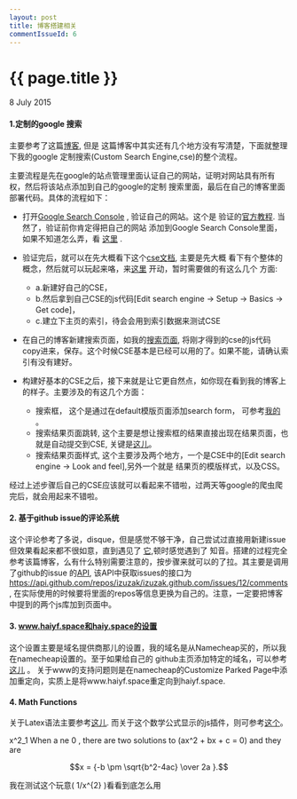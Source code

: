 ```yaml
---
layout: post
title: 博客搭建相关
commentIssueId: 6
---
```


{{ page.title }}
================

<p class="meta">8 July 2015 </p>

#### 1.定制的google 搜索

主要参考了这篇[博客](http://digitaldrummerj.me/blogging-on-github-part-7-adding-a-custom-google-search/), 但是
这篇博客中其实还有几个地方没有写清楚，下面就整理下我的google 定制搜索(Custom Search Engine,cse)的整个流程。

主要流程是先在google的站点管理里面认证自己的网站，证明对网站具有所有权，然后将该站点添加到自己的google的定制
搜索里面，最后在自己的博客里面部署代码。具体的流程如下：

- 打开[Google Search Console](https://www.google.com/webmasters/tools/home?hl=en) , 验证自己的网站。这个是
验证的[官方教程](https://support.google.com/webmasters/answer/34592?hl=en). 当然了，验证前你肯定得把自己的网站
添加到Google Search Console里面，如果不知道怎么弄，看
[这里](https://support.google.com/webmasters/topic/4564315?hl=en&ref_topic=4581229) .
- 验证完后，就可以在先大概看下这个[cse文档](https://support.google.com/customsearch#topic=4513742), 主要是先大概
看下有个整体的概念，然后就可以玩起来咯，来[这里](https://cse.google.com/cse/all) 开动，暂时需要做的有这么几个
方面:
    - a.新建好自己的CSE，
    - b.然后拿到自己CSE的js代码[Edit search engine -> Setup -> Basics -> Get code]，
    - c.建立下主页的索引，待会会用到索引数据来测试CSE

- 在自己的博客新建搜索页面，如我的[搜索页面](https://github.com/haiy/haiy.github.io/blob/master/search.html),
将刚才得到的cse的js代码copy进来，保存。这个时候CSE基本是已经可以用的了。如果不能，请确认索引有没有建好。
- 构建好基本的CSE之后，接下来就是让它更自然点，如你现在看到我的博客上的样子。主要涉及的有这几个方面：
    - 搜索框， 这个是通过在default模版页面添加search form，
        可参考[我的](https://github.com/haiy/haiy.github.io/blob/master/_layouts/default.html#L20-L29) 。
    - 搜索结果页面跳转, 这个主要是想让搜索框的结果直接出现在结果页面，也就是自动提交到CSE,
        关键是[这儿](https://github.com/haiy/haiy.github.io/blob/master/search.html#L19]的queryParameterName)。
    - 搜索结果页面样式, 这个主要涉及两个地方，一个是CSE中的[Edit search engine -> Look and feel],另外一个就是
        结果页的模版样式，以及CSS。

经过上述步骤后自己的CSE应该就可以看起来不错啦，过两天等google的爬虫爬完后，就会用起来不错啦。

#### 2. 基于github issue的评论系统

这个评论参考了多说，disque，但是感觉不够干净，自己尝试过直接用新建issue但效果看起来都不很如意，直到遇见了
[它](http://ivanzuzak.info/2011/02/18/github-hosted-comments-for-github-hosted-blogs.html),顿时感觉遇到了
知音。搭建的过程完全参考该篇博客，么有什么特别需要注意的，按步骤来就可以的了拉。其主要是调用了github的issue
的[API](https://developer.github.com/v3/), 该API中获取issues的接口为
https://api.github.com/repos/izuzak/izuzak.github.com/issues/12/comments, 在实际使用的时候要将里面的repos等信息更换为自己的。注意，一定要把博客中提到的两个js库加到页面中。

#### 3. www.haiyf.space和haiy.space的设置

这个设置主要是域名提供商那儿的设置，我的域名是从Namecheap买的，所以我在namecheap设置的。至于如果给自己的
github主页添加特定的域名，可以参考[这儿](http://davidensinger.com/2013/03/setting-the-dns-for-github-pages-on-namecheap/) 。
关于www的支持问题则是在namecheap的Customize Parked Page中添加重定向，实质上是将www.haiyf.space重定向到haiyf.space.

#### 4. Math Functions

关于Latex语法主要参考[这儿](http://mirrors.ustc.edu.cn/CTAN/info/lshort/english/lshort.pdf). 
而关于这个数学公式显示的js插件，则可参考[这个](http://docs.mathjax.org/en/latest/start.html)。

x^2_1
When a ne 0 , there are two solutions to \(ax^2 + bx + c = 0\) and they are

$$x = {-b \pm \sqrt{b^2-4ac} \over 2a }.$$

我在测试这个玩意\( 1/x^{2} \)看看到底怎么用


